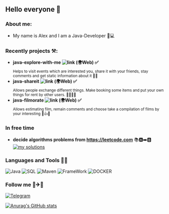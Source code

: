 ## Hello everyone 👋

### About me:
* My name is Alex and I am a Java-Developer 🎸💻

### Recently projects ⚒️:

* **java-explore-with-me ![link](https://img.shields.io/badge/-link-orange?link=https://github.com/AlexKlinkov/java-explore-with-me) (🌍Web) ✅** \
<sub>Helps to visit events which are interested you, 
share it with your friends, stay comments and get static information about it 🥂📆</sub>
* **java-shareit ![link](https://img.shields.io/badge/-link-orange?link=https://github.com/AlexKlinkov/java-shareit) (🌍Web) ✅** \
<sub>Allows people exchange different things. 
Make booking some items and put your own things for rent 
by other users. 🤝🏼🔄📜</sub>
* **java-filmorate ![link](https://img.shields.io/badge/-link-orange?link=https://github.com/AlexKlinkov/java-filmorate) (🌍Web) ✅** \
<sub>Allows estimating film, remain comments and 
choose take a compilation of films by your interesting 🎦👍🍿</sub>

### In free time
* **decide algorithms problems from https://leetcode.com** 📚🅰️➡️🅱️ \
[![my solutions](https://img.shields.io/badge/-My_SOlutions-grey?style=for-the-badge&logo=)](https://github.com/AlexKlinkov/leetcode)
### Languages and Tools 👅🔧
![Java](https://img.shields.io/badge/-Java-red?style=for-the-badge&logo=oracle)
![SQL](https://img.shields.io/badge/-SQL-ed?style=for-the-badge&logo=PostgreSql)
![Maven](https://img.shields.io/badge/-Maven-pink?style=for-the-badge&logo=apacheMaven)
![FrameWork](https://img.shields.io/badge/-Spring_Boot-yellow?style=for-the-badge&logo=Springboot)
![DOCKER](https://img.shields.io/badge/-Docker-green?style=for-the-badge&logo=Docker)

### Follow me 🚗✈🚢
[![Telegram](https://img.shields.io/badge/-Telegram-blue?style=for-the-badge&logo=telegram)](https://t.me/Alex_Alex00)

[![Anurag's GitHub stats](https://github-readme-stats.vercel.app/api?username=AlexKlinkov&show_icons=true&theme=onedark)](https://github.com/anuraghazra/github-readme-stats)


